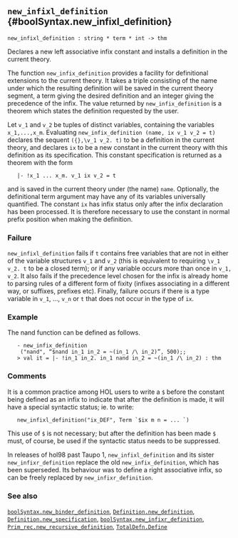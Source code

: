 ## `new_infixl_definition` {#boolSyntax.new_infixl_definition}


```
new_infixl_definition : string * term * int -> thm
```



Declares a new left associative infix constant and installs a
definition in the current theory.


The function `new_infix_definition` provides a facility for
definitional extensions to the current theory.  It takes a triple
consisting of the name under which the resulting definition will be
saved in the current theory segment, a term giving the desired
definition and an integer giving the precedence of the infix.  The
value returned by `new_infix_definition` is a theorem which states the
definition requested by the user.

Let `v_1` and `v_2` be tuples of distinct variables, containing the variables
`x_1,...,x_m`.  Evaluating `new_infix_definition (name, ix v_1 v_2 = t)`
declares the sequent `({},\v_1 v_2. t)` to be a definition in the
current theory, and declares `ix` to be a new constant in the
current theory with this definition as its specification.
This constant specification is returned as a theorem with the form
    
       |- !x_1 ... x_m. v_1 ix v_2 = t
    
and is saved in the current theory under
(the name) `name`.  Optionally, the definitional term argument
may have any of its variables universally quantified.
The constant `ix` has infix status only after the infix
declaration has been processed.  It is therefore necessary to use
the constant in normal prefix position when making the definition.

### Failure

`new_infixl_definition` fails if `t` contains free
variables that are not in either of the variable structures `v_1` and
`v_2` (this is equivalent to requiring `\v_1 v_2. t` to be a closed
term); or if any variable occurs more than once in `v_1, v_2`.  It
also fails if the precedence level chosen for the infix is already
home to parsing rules of a different form of fixity (infixes
associating in a different way, or suffixes, prefixes etc).  Finally,
failure occurs if there is a type variable in `v_1`, ..., `v_n` or `t`
that does not occur in the type of `ix`.

### Example

The nand function can be defined as follows.
    
       - new_infix_definition
        ("nand", “$nand in_1 in_2 = ~(in_1 /\ in_2)”, 500);;
       > val it = |- !in_1 in_2. in_1 nand in_2 = ~(in_1 /\ in_2) : thm
    



### Comments

It is a common practice among HOL users to write a `$` before
the constant being defined as an infix to indicate that after the
definition is made, it will have a special syntactic status; ie. to
write:
    
       new_infixl_definition("ix_DEF", Term `$ix m n = ... `)
    
This use of `$` is not necessary; but after the definition
has been made `$` must, of course, be used if the syntactic status
needs to be suppressed.

In releases of hol98 past Taupo 1, `new_infixl_definition` and its
sister `new_infixr_definition` replace the old `new_infix_definition`,
which has been superseded.  Its behaviour was to define a right
associative infix, so can be freely replaced by
`new_infixr_definition`.

### See also

[`boolSyntax.new_binder_definition`](#boolSyntax.new_binder_definition), [`Definition.new_definition`](#Definition.new_definition), [`Definition.new_specification`](#Definition.new_specification), [`boolSyntax.new_infixr_definition`](#boolSyntax.new_infixr_definition), [`Prim_rec.new_recursive_definition`](#Prim_rec.new_recursive_definition), [`TotalDefn.Define`](#TotalDefn.Define)

